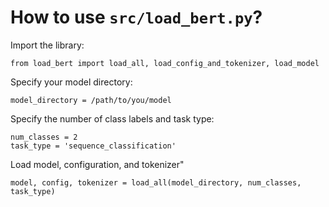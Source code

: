 # How to use `src/load_bert.py`?

Import the library:
```
from load_bert import load_all, load_config_and_tokenizer, load_model
```

Specify your model directory:
```
model_directory = /path/to/you/model
```

Specify the number of class labels and task type:
```
num_classes = 2
task_type = 'sequence_classification'
```

Load model, configuration, and tokenizer"
```
model, config, tokenizer = load_all(model_directory, num_classes, task_type)
```
    

